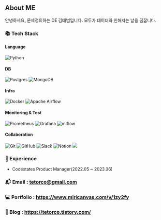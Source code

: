 ## About ME
안녕하세요, 문제정의하는 DE 김태범입니다. 모두가 데이터와 친해지는 날을 꿈꿉니다.

### 📚 Tech Stack
#### Language
![Python](https://img.shields.io/badge/python-3670A0?style=for-the-badge&logo=python&logoColor=ffdd54)

#### DB
![Postgres](https://img.shields.io/badge/postgres-%23316192.svg?style=for-the-badge&logo=postgresql&logoColor=white)
![MongoDB](https://img.shields.io/badge/MongoDB-%234ea94b.svg?style=for-the-badge&logo=mongodb&logoColor=white)

#### Infra
![Docker](https://img.shields.io/badge/docker-%230db7ed.svg?style=for-the-badge&logo=docker&logoColor=white)
![Apache Airflow](https://img.shields.io/badge/Apache%20Airflow-017CEE?style=for-the-badge&logo=Apache%20Airflow&logoColor=white)

#### Monitoring & Test
![Prometheus](https://img.shields.io/badge/Prometheus-E6522C?style=for-the-badge&logo=Prometheus&logoColor=white)
![Grafana](https://img.shields.io/badge/grafana-%23F46800.svg?style=for-the-badge&logo=grafana&logoColor=white)
![mlflow](https://img.shields.io/badge/mlflow-%23d9ead3.svg?style=for-the-badge&logo=numpy&logoColor=blue)

#### Collaboration
![Git](https://img.shields.io/badge/git-%23F05033.svg?style=for-the-badge&logo=git&logoColor=white)
![GitHub](https://img.shields.io/badge/github-%23121011.svg?style=for-the-badge&logo=github&logoColor=white)
![Slack](https://img.shields.io/badge/Slack-4A154B?style=for-the-badge&logo=slack&logoColor=white)
![Notion](https://img.shields.io/badge/Notion-%23000000.svg?style=for-the-badge&logo=notion&logoColor=white)
<img src="https://img.shields.io/badge/asana-%23C61C3E.svg?&style=for-the-badge&logo=asana&logoColor=white" />

### 🚙 Experience
* Codestates Product Manager(2022.05 ~ 2023.06)

### 📬 Email : tetorco@gmail.com
### 💻 Portfolio : https://www.miricanvas.com/v/1zy2fy
### 📗 Blog : https://tetorco.tistory.com/
